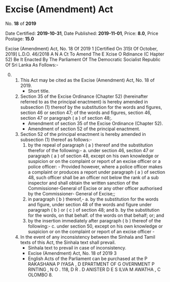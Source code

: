 # Excise (Amendment) Act

No. **18** of **2019**

Date Certified: **2019-10-31**, Date Published: **2019-11-01**, Price: **8.0**, Price Postage: **15.0**

Excise (Amendment) Act, No. 18 Of 2019 1
[Certified On 31St Of October, 2019]
L.D.O. 46/2018
A N  A Ct   To   Amend   The  E Xcise  O Rdinance  (C Hapter  52)
Be   It Enacted By The Parliament Of The Democratic Socialist Republic Of Sri Lanka As Follows:-

0. 
    1. This Act may be cited as the  Excise (Amendment) Act, No. 18 of 2019.
        - Short  title.
    2. Section 35 of the Excise Ordinance (Chapter 52) (hereinafter referred to as the principal enactment) is hereby amended in subsection (1) thereof by the substitution for the words and figures, section 46 or section 47; of the words and figures, section 46, section 47 or paragraph ( a ) of section 48;.
        - Amendment of section 35 of the Excise Ordinance (Chapter 52).
        - Amendment of section 52 of the principal enactment.
    3. Section 52 of the principal enactment is hereby amended in subsection (1) thereof as follows:-
        1. by the repeal of paragraph ( a ) thereof and the substitution therefor of the following:-
            a. under section 46, section 47 or paragraph ( a ) of section 48, except on his own knowledge or suspicion or on the complaint or report of an excise officer or a police officer:
                - Provided however, where a police officer makes a complaint or produces a report under paragraph ( a ) of section 48, such officer shall be an officer not below the rank of a sub inspector and shall obtain the written sanction of the Commissioner-General of Excise or any other officer authorised by the Commissioner- General of Excise;;
        2. in paragraph ( b ) thereof,-
            a. by the substitution for the words and figure, under section 48 of the words and figure under paragraph ( b ) or ( c ) of section 48; and
            b. by the substitution for the words, on that behalf. of the words on that behalf; or; and
        3. by the insertion immediately after paragraph ( b ) thereof of the following:-
            c. under section 50, except on his own knowledge or suspicion or on the complaint or report of an excise officer
                - 
    4. In the event of any inconsistency between the Sinhala and Tamil texts of this Act, the Sinhala text shall prevail.
        - Sinhala text to prevail in case of inconsistency.
        - Excise (Amendment) Act, No. 18 of 2019 3
        - English Acts of the Parliament can be purchased at the P RAKASHANA  P IYASA , D EPARTMENT   OF G OVERNMENT  P RINTING , N O . 118, D R . D ANISTER  D E  S ILVA  M AWATHA , C OLOMBO  8.